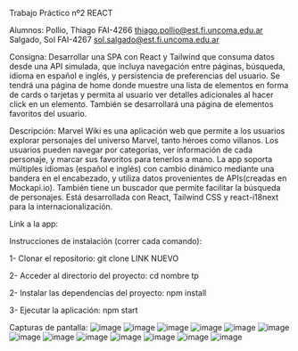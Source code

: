 Trabajo Práctico nº2 REACT

Alumnos:
Pollio, Thiago FAI-4266
thiago.pollio@est.fi.uncoma.edu.ar
Salgado, Sol FAI-4267
sol.salgado@est.fi.uncoma.edu.ar

Consigna:
Desarrollar una SPA con React y Tailwind que consuma datos desde una API simulada, que 
incluya navegación entre páginas, búsqueda, idioma en español e inglés, y persistencia de 
preferencias del usuario. Se tendrá una página de home donde muestre una lista de 
elementos en forma de cards o tarjetas y permita al usuario ver detalles adicionales al hacer 
click en un elemento. También se desarrollará una página de elementos favoritos del 
usuario.

Descripción:
Marvel Wiki es una aplicación web que permite a los usuarios explorar personajes del universo Marvel, tanto héroes como villanos. Los usuarios pueden navegar por categorías, ver información de cada personaje, y marcar sus favoritos para tenerlos a mano. La app soporta múltiples idiomas (español e inglés) con cambio dinámico mediante una bandera en el encabezado, y utiliza datos provenientes de APIs(creadas en Mockapi.io). También tiene un buscador que permite facilitar la búsqueda de personajes. Está desarrollada con React, Tailwind CSS y react-i18next para la internacionalización.

Link a la app: 

Instrucciones de instalación (correr cada comando):

1- Clonar el repositorio: git clone LINK NUEVO

2- Acceder al directorio del proyecto: cd nombre tp

2- Instalar las dependencias del proyecto: npm install

3- Ejecutar la aplicación: npm start

Capturas de pantalla:
![image](https://github.com/user-attachments/assets/04b7857c-c7d4-48a0-9837-a4301829983a)
![image](https://github.com/user-attachments/assets/4adf3867-46f7-4e77-8286-4548fbdd8777)
![image](https://github.com/user-attachments/assets/547f9009-cef3-4796-a0d3-c333995fa6eb)
![image](https://github.com/user-attachments/assets/8b24e147-c93a-4b28-89f9-4d427f6e6596)
![image](https://github.com/user-attachments/assets/ce3a3bff-2ff6-49e2-a30f-f2ab53b68fa7)
![image](https://github.com/user-attachments/assets/1574307d-bb0a-431b-a72a-d05385397417)
![image](https://github.com/user-attachments/assets/7ddfc276-0fe0-45c3-86ed-ddf22a2d2b4d)
![image](https://github.com/user-attachments/assets/91b1a932-2b59-4d0c-a7f1-dde677a2e5e0)
![image](https://github.com/user-attachments/assets/8821d0d4-4551-4fa0-90a0-e18ab6b2d5f2)
![image](https://github.com/user-attachments/assets/14f17898-be97-4d6c-92a7-adac238ca696)
![image](https://github.com/user-attachments/assets/f3fbb129-5909-4474-9d4d-9866a3a7c55a)
![image](https://github.com/user-attachments/assets/13f98d7f-3ec4-4b7c-b5ef-80d19498cb64)
![image](https://github.com/user-attachments/assets/7e322be3-acbe-4d67-b4f1-f70f8e1c3d34)

